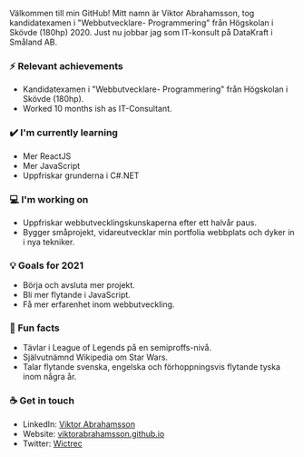 Välkommen till min GitHub! Mitt namn är Viktor Abrahamsson, tog kandidatexamen i "Webbutvecklare- Programmering" från Högskolan i Skövde (180hp) 2020. Just nu jobbar jag som IT-konsult på DataKraft i Småland AB.

### ⚡ Relevant achievements
- Kandidatexamen i "Webbutvecklare- Programmering" från Högskolan i Skövde (180hp).
- Worked 10 months ish as IT-Consultant.

### ✔️ I'm currently learning
- Mer ReactJS
- Mer JavaScript
- Uppfriskar grunderna i C#.NET

### 💻 I'm working on
- Uppfriskar webbutvecklingskunskaperna efter ett halvår paus.
- Bygger småprojekt, vidareutvecklar min portfolia webbplats och dyker in i nya tekniker.

### 💡 Goals for 2021
- Börja och avsluta mer projekt.
- Bli mer flytande i JavaScript.
- Få mer erfarenhet inom webbutveckling.

### 🌴 Fun facts
- Tävlar i League of Legends på en semiproffs-nivå.
- Självutnämnd Wikipedia om Star Wars.
- Talar flytande svenska, engelska och förhoppningsvis flytande tyska inom några år.

### ☕ Get in touch
- LinkedIn: <a href = "https://www.linkedin.com/in/viktor-abrahamsson-51ba091a1/">Viktor Abrahamsson</a>
- Website: <a href = "https://viktorabrahamsson.github.io/">viktorabrahamsson.github.io</a>
- Twitter: <a href = "https://twitter.com/Wictrec">Wictrec</a>
